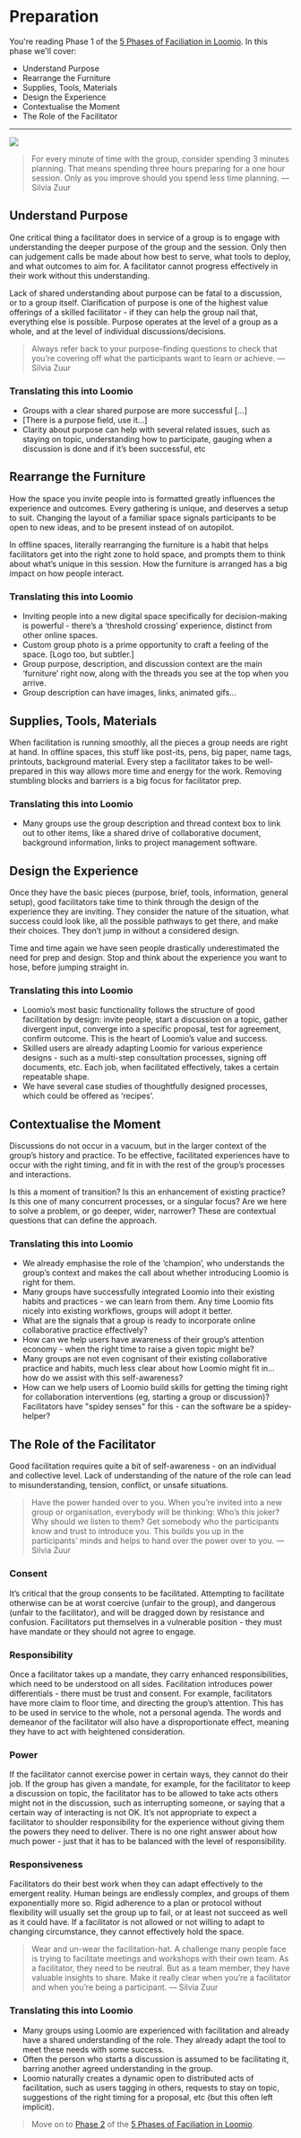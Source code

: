 # Preparation

You're reading Phase 1 of the [5 Phases of Faciliation in Loomio](five_phases_of_facilitation.md). In this phase we'll cover:

* Understand Purpose
* Rearrange the Furniture
* Supplies, Tools, Materials
* Design the Experience
* Contextualise the Moment
* The Role of the Facilitator

---

<img src="img/silvia_200.png" class="img-right img-100px"/>

> For every minute of time with the group, consider spending 3 minutes planning. That means spending three hours preparing for a one hour session. Only as you improve should you spend less time planning. — Silvia Zuur

## Understand Purpose

One critical thing a facilitator does in service of a group is to engage with understanding the deeper purpose of the group and the session. Only then can judgement calls be made about how best to serve, what tools to deploy, and what outcomes to aim for. A facilitator cannot progress effectively in their work without this understanding.

Lack of shared understanding about purpose can be fatal to a discussion, or to a group itself. Clarification of purpose is one of the highest value offerings of a skilled facilitator - if they can help the group nail that, everything else is possible. Purpose operates at the level of a group as a whole, and at the level of individual discussions/decisions.

> Always refer back to your purpose-finding questions to check that you’re covering off what the participants want to learn or achieve. — Silvia Zuur

### Translating this into Loomio

* Groups with a clear shared purpose are more successful [...]
* [There is a purpose field, use it...]
* Clarity about purpose can help with several related issues, such as staying on topic, understanding how to participate, gauging when a discussion is done and if it’s been successful, etc

## Rearrange the Furniture

How the space you invite people into is formatted greatly influences the experience and outcomes. Every gathering is unique, and deserves a setup to suit. Changing the layout of a familiar space signals participants to be open to new ideas, and to be present instead of on autopilot.

In offline spaces, literally rearranging the furniture is a habit that helps facilitators get into the right zone to hold space, and prompts them to think about what’s unique in this session. How the furniture is arranged has a big impact on how people interact.

### Translating this into Loomio

* Inviting people into a new digital space specifically for decision-making is powerful - there’s a ‘threshold crossing’ experience, distinct from other online spaces.
* Custom group photo is a prime opportunity to craft a feeling of the space. [Logo too, but subtler.]
* Group purpose, description, and discussion context are the main ‘furniture’ right now, along with the threads you see at the top when you arrive.
* Group description can have images, links, animated gifs...


## Supplies, Tools, Materials

When facilitation is running smoothly, all the pieces a group needs are right at hand. In offline spaces, this stuff like post-its, pens, big paper, name tags, printouts, background material. Every step a facilitator takes to be well-prepared in this way allows more time and energy for the work. Removing stumbling blocks and barriers is a big focus for facilitator prep.

### Translating this into Loomio

* Many groups use the group description and thread context box to link out to other items, like a shared drive of collaborative document, background information, links to project management software.


## Design the Experience

Once they have the basic pieces (purpose, brief, tools, information, general setup), good facilitators take time to think through the design of the experience they are inviting. They consider the nature of the situation, what success could look like, all the possible pathways to get there, and make their choices. They don’t jump in without a considered design.

Time and time again we have seen people drastically underestimated the need for prep and design. Stop and think about the experience you want to hose, before jumping straight in.


### Translating this into Loomio

* Loomio’s most basic functionality follows the structure of good facilitation by design: invite people, start a discussion on a topic, gather divergent input, converge into a specific proposal, test for agreement, confirm outcome. This is the heart of Loomio’s value and success.
* Skilled users are already adapting Loomio for various experience designs - such as a multi-step consultation processes, signing off documents, etc. Each job, when facilitated effectively, takes a certain repeatable shape.
* We have several case studies of thoughtfully designed processes, which could be offered as ‘recipes’.



## Contextualise the Moment

Discussions do not occur in a vacuum, but in the larger context of the group’s history and practice. To be effective, facilitated experiences have to occur with the right timing, and fit in with the rest of the group’s processes and interactions.

Is this a moment of transition? Is this an enhancement of existing practice? Is this one of many concurrent processes, or a singular focus? Are we here to solve a problem, or go deeper, wider, narrower? These are contextual questions that can define the approach.

### Translating this into Loomio

* We already emphasise the role of the ‘champion’, who understands the group’s context and makes the call about whether introducing Loomio is right for them.
* Many groups have successfully integrated Loomio into their existing habits and practices - we can learn from them. Any time Loomio fits nicely into existing workflows, groups will adopt it better.
* What are the signals that a group is ready to incorporate online collaborative practice effectively?
* How can we help users have awareness of their group’s attention economy - when the right time to raise a given topic might be?
* Many groups are not even cognisant of their existing collaborative practice and habits, much less clear about how Loomio might fit in… how do we assist with this self-awareness?
* How can we help users of Loomio build skills for getting the timing right for collaboration interventions (eg, starting a group or discussion)? Facilitators have "spidey senses" for this - can the software be a spidey-helper?


## The Role of the Facilitator

Good facilitation requires quite a bit of self-awareness - on an individual and collective level. Lack of understanding of the nature of the role can lead to misunderstanding, tension, conflict, or unsafe situations.

> Have the power handed over to you. When you’re invited into a new group or organisation, everybody will be thinking: Who’s this joker? Why should we listen to them? Get somebody who the participants know and trust to introduce you. This builds you up in the participants’ minds and helps to hand over the power over to you. — Silvia Zuur

### Consent
It’s critical that the group consents to be facilitated. Attempting to facilitate otherwise can be at worst coercive (unfair to the group), and dangerous (unfair to the facilitator), and will be dragged down by resistance and confusion. Facilitators put themselves in a vulnerable position - they must have mandate or they should not agree to engage.

### Responsibility
Once a facilitator takes up a mandate, they carry enhanced responsibilities, which need to be understood on all sides. Facilitation introduces power differentials - there must be trust and consent. For example, facilitators have more claim to floor time, and directing the group’s attention. This has to be used in service to the whole, not a personal agenda. The words and demeanor of the facilitator will also have a disproportionate effect, meaning they have to act with heightened consideration.

### Power
If the facilitator cannot exercise power in certain ways, they cannot do their job. If the group has given a mandate, for example, for the facilitator to keep a discussion on topic, the facilitator has to be allowed to take acts others might not in the discussion, such as interrupting someone, or saying that a certain way of interacting is not OK. It’s not appropriate to expect a facilitator to shoulder responsibility for the experience without giving them the powers they need to deliver. There is no one right answer about how much power - just that it has to be balanced with the level of responsibility.

### Responsiveness
Facilitators do their best work when they can adapt effectively to the emergent reality. Human beings are endlessly complex, and groups of them exponentially more so. Rigid adherence to a plan or protocol without flexibility will usually set the group up to fail, or at least not succeed as well as it could have. If a facilitator is not allowed or not willing to adapt to changing circumstance, they cannot effectively hold the space.

> Wear and un-wear the facilitation-hat. A challenge many people face is trying to facilitate meetings and workshops with their own team. As a facilitator, they need to be neutral. But as a team member, they have valuable insights to share. Make it really clear when you’re a facilitator and when you’re being a participant. — Silvia Zuur


### Translating this into Loomio

* Many groups using Loomio are experienced with facilitation and already have a shared understanding of the role. They already adapt the tool to meet these needs with some success.
* Often the person who starts a discussion is assumed to be facilitating it, barring another agreed understanding in the group.
* Loomio naturally creates a dynamic open to distributed acts of facilitation, such as users tagging in others, requests to stay on topic, suggestions of the right timing for a proposal, etc (but this often left implicit).


> Move on to [Phase 2](commencing.md) of the [5 Phases of Faciliation in Loomio](five_phases_of_facilitation.md).